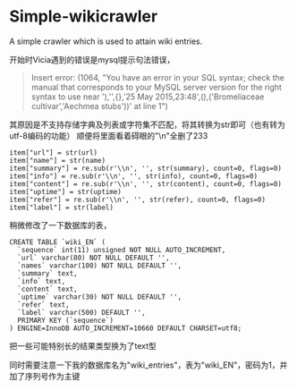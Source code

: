 # Simple-wikicrawler
A simple crawler which is used to attain wiki entries.

开始时Vicia遇到的错误是mysql提示句法错误，
 >Insert error: (1064, "You have an error in your SQL syntax; check the manual that corresponds to your MySQL server version for the right syntax to use near '),'',{},'25 May 2015,23:48',(),('Bromeliaceae cultivar','Aechmea stubs'))' at line 1")
 
其原因是不支持存储字典及列表或字符集不匹配，将其转换为str即可（也有转为utf-8编码的功能）
顺便将里面看着碍眼的"\n"全删了233
```
item["url"] = str(url)
item["name"] = str(name)
item["summary"] = re.sub(r'\\n', '', str(summary), count=0, flags=0)
item["info"] = re.sub(r'\\n', '', str(info), count=0, flags=0)
item["content"] = re.sub(r'\\n', '', str(content), count=0, flags=0)
item["uptime"] = str(uptime)
item["refer"] = re.sub(r'\\n', '', str(refer), count=0, flags=0)
item["label"] = str(label)
```
稍微修改了一下数据库的表，
```
CREATE TABLE `wiki_EN` (
  `sequence` int(11) unsigned NOT NULL AUTO_INCREMENT,
  `url` varchar(80) NOT NULL DEFAULT '',
  `names` varchar(100) NOT NULL DEFAULT '',
  `summary` text,
  `info` text,
  `content` text,
  `uptime` varchar(30) NOT NULL DEFAULT '',
  `refer` text,
  `label` varchar(500) DEFAULT '',
  PRIMARY KEY (`sequence`)
) ENGINE=InnoDB AUTO_INCREMENT=10660 DEFAULT CHARSET=utf8;
```
把一些可能特别长的结果类型换为了text型

同时需要注意一下我的数据库名为"wiki_entries"，表为"wiki_EN"，密码为1，并加了序列号作为主键
